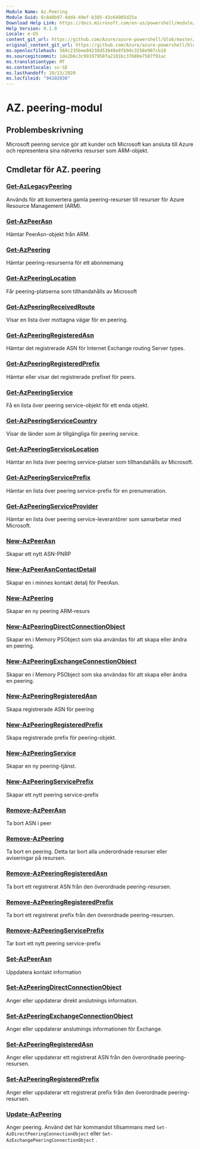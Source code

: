 ```yaml
---
Module Name: Az.Peering
Module Guid: 6c848b97-4dd4-49ef-b385-43c64905d25a
Download Help Link: https://docs.microsoft.com/en-us/powershell/module/az.peering.md
Help Version: 0.1.0
Locale: e-US
content_git_url: https://github.com/Azure/azure-powershell/blob/master/src/Peering/Peering/help/Az.Peering.md
original_content_git_url: https://github.com/Azure/azure-powershell/blob/master/src/Peering/Peering/help/Az.Peering.md
ms.openlocfilehash: 568c235bee84238d53849e8fb9dc3258e907cb18
ms.sourcegitcommit: 1de2b6c3c99197958fa2101bc37680e7507f91ac
ms.translationtype: MT
ms.contentlocale: sv-SE
ms.lasthandoff: 10/13/2020
ms.locfileid: "94102030"
---
```

# AZ. peering-modul
## Problembeskrivning
Microsoft peering service gör att kunder och Microsoft kan ansluta till Azure och representera sina nätverks resurser som ARM-objekt.

## Cmdletar för AZ. peering
### [Get-AzLegacyPeering](Get-AzLegacyPeering.md)
Används för att konvertera gamla peering-resurser till resurser för Azure Resource Management (ARM). 

### [Get-AzPeerAsn](Get-AzPeerAsn.md)
Hämtar PeerAsn-objekt från ARM.

### [Get-AzPeering](Get-AzPeering.md)
Hämtar peering-resurserna för ett abonnemang

### [Get-AzPeeringLocation](Get-AzPeeringLocation.md)
Får peering-platserna som tillhandahålls av Microsoft

### [Get-AzPeeringReceivedRoute](Get-AzPeeringReceivedRoute.md)
Visar en lista över mottagna vägar för en peering.

### [Get-AzPeeringRegisteredAsn](Get-AzPeeringRegisteredAsn.md)
Hämtar det registrerade ASN för Internet Exchange routing Server types.

### [Get-AzPeeringRegisteredPrefix](Get-AzPeeringRegisteredPrefix.md)
Hämtar eller visar det registrerade prefixet för peers.

### [Get-AzPeeringService](Get-AzPeeringService.md)
Få en lista över peering service-objekt för ett enda objekt.

### [Get-AzPeeringServiceCountry](Get-AzPeeringServiceCountry.md)
Visar de länder som är tillgängliga för peering service.

### [Get-AzPeeringServiceLocation](Get-AzPeeringServiceLocation.md)
Hämtar en lista över peering service-platser som tillhandahålls av Microsoft.

### [Get-AzPeeringServicePrefix](Get-AzPeeringServicePrefix.md)
Hämtar en lista över peering service-prefix för en prenumeration.

### [Get-AzPeeringServiceProvider](Get-AzPeeringServiceProvider.md)
Hämtar en lista över peering service-leverantörer som samarbetar med Microsoft.

### [New-AzPeerAsn](New-AzPeerAsn.md)
Skapar ett nytt ASN-PNRP 

### [New-AzPeerAsnContactDetail](New-AzPeerAsnContactDetail.md)
Skapar en i minnes kontakt detalj för PeerAsn. 

### [New-AzPeering](New-AzPeering.md)
Skapar en ny peering ARM-resurs

### [New-AzPeeringDirectConnectionObject](New-AzPeeringDirectConnectionObject.md)
Skapar en i Memory PSObject som ska användas för att skapa eller ändra en peering.

### [New-AzPeeringExchangeConnectionObject](New-AzPeeringExchangeConnectionObject.md)
Skapar en i Memory PSObject som ska användas för att skapa eller ändra en peering.

### [New-AzPeeringRegisteredAsn](New-AzPeeringRegisteredAsn.md)
Skapa registrerade ASN för peering

### [New-AzPeeringRegisteredPrefix](New-AzPeeringRegisteredPrefix.md)
Skapa registrerade prefix för peering-objekt.

### [New-AzPeeringService](New-AzPeeringService.md)
Skapar en ny peering-tjänst.

### [New-AzPeeringServicePrefix](New-AzPeeringServicePrefix.md)
Skapar ett nytt peering service-prefix

### [Remove-AzPeerAsn](Remove-AzPeerAsn.md)
Ta bort ASN i peer

### [Remove-AzPeering](Remove-AzPeering.md)
Ta bort en peering. Detta tar bort alla underordnade resurser eller aviseringar på resursen.

### [Remove-AzPeeringRegisteredAsn](Remove-AzPeeringRegisteredAsn.md)
Ta bort ett registrerat ASN från den överordnade peering-resursen.

### [Remove-AzPeeringRegisteredPrefix](Remove-AzPeeringRegisteredPrefix.md)
Ta bort ett registrerat prefix från den överordnade peering-resursen.

### [Remove-AzPeeringServicePrefix](Remove-AzPeeringServicePrefix.md)
Tar bort ett nytt peering service-prefix

### [Set-AzPeerAsn](Set-AzPeerAsn.md)
Uppdatera kontakt information

### [Set-AzPeeringDirectConnectionObject](Set-AzPeeringDirectConnectionObject.md)
Anger eller uppdaterar direkt anslutnings information. 

### [Set-AzPeeringExchangeConnectionObject](Set-AzPeeringExchangeConnectionObject.md)
Anger eller uppdaterar anslutnings informationen för Exchange. 

### [Set-AzPeeringRegisteredAsn](Set-AzPeeringRegisteredAsn.md)
Anger eller uppdaterar ett registrerat ASN från den överordnade peering-resursen.

### [Set-AzPeeringRegisteredPrefix](Set-AzPeeringRegisteredPrefix.md)
Anger eller uppdaterar ett registrerat prefix från den överordnade peering-resursen.

### [Update-AzPeering](Update-AzPeering.md)
Anger peering. Använd det här kommandot tillsammans med `Set-AzDirectPeeringConnectionObject` eller `Set-AzExchangePeeringConnectionObject` .

